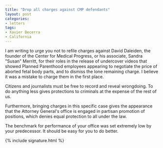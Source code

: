```yaml
---
title: "Drop all charges against CMP defendants"
layout: post
categories:
- letters
tags:
- Xavier Becerra
- California
---
```


I am writing to urge you not to refile charges against David Daleiden, the founder of the Center for Medical Progress, or his associate, Sandra "Susan" Merritt, for their roles in the release of undercover videos that showed Planned Parenthood employees appearing to negotiate the price of aborted fetal body parts, and to dismiss the lone remaining charge. I believe it was a mistake to charge them in the first place.

Citizens and journalists must be free to record and reveal wrongdoing. To do anything less gives protections to criminals at the expense of the rest of us.

Furthermore, bringing charges in this specific case gives the appearance that the Attorney General's office is engaged in partisan promotion of positions, which denies equal protection to all under the law.

The benchmark for performance of your office was set extremely low by your predecessor. It should be easy for you to do better.

{% include signature.html %}
